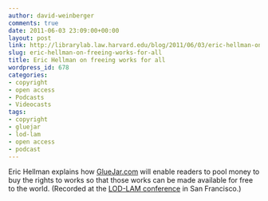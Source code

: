 ```yaml
---
author: david-weinberger
comments: true
date: 2011-06-03 23:09:00+00:00
layout: post
link: http://librarylab.law.harvard.edu/blog/2011/06/03/eric-hellman-on-freeing-works-for-all/
slug: eric-hellman-on-freeing-works-for-all
title: Eric Hellman on freeing works for all
wordpress_id: 678
categories:
- copyright
- open access
- Podcasts
- Videocasts
tags:
- copyright
- gluejar
- lod-lam
- open access
- podcast
---
```


Eric Hellman explains how [GlueJar.com](http://www.gluejar.com) will enable readers to pool  money to buy the rights to works so that those works can be made available for free to the world. (Recorded at the [LOD-LAM conference](http://lod-lam.net) in San Francisco.)


